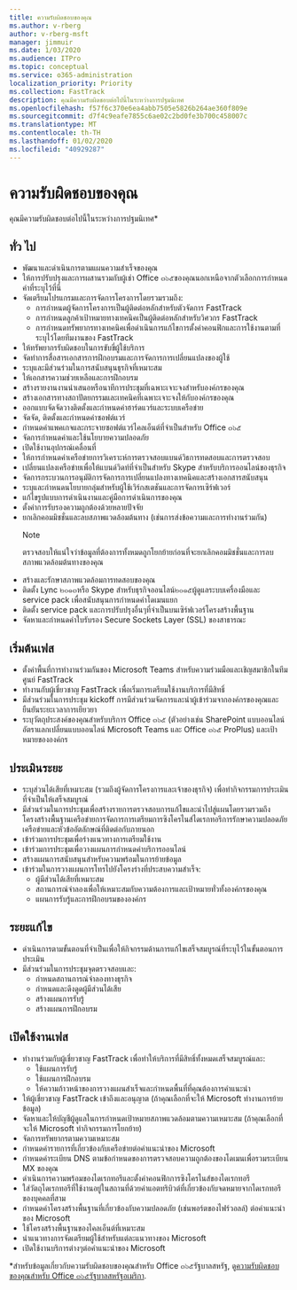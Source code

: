 ```yaml
---
title: ความรับผิดชอบของคุณ
ms.author: v-rberg
author: v-rberg-msft
manager: jimmuir
ms.date: 1/03/2020
ms.audience: ITPro
ms.topic: conceptual
ms.service: o365-administration
localization_priority: Priority
ms.collection: FastTrack
description: คุณมีความรับผิดชอบต่อไปนี้ในระหว่างการปฐมนิเทศ
ms.openlocfilehash: f57f6c370e6ea4abb7505e5826b264ae360f809e
ms.sourcegitcommit: d7f4c9eafe7855c6ae02c2bd0fe3b700c458007c
ms.translationtype: MT
ms.contentlocale: th-TH
ms.lasthandoff: 01/02/2020
ms.locfileid: "40929287"
---
```

# <a name="your-responsibilities"></a>ความรับผิดชอบของคุณ

คุณมีความรับผิดชอบต่อไปนี้ในระหว่างการปฐมนิเทศ\*
  
## <a name="general"></a>ทั่ว ไป

- พัฒนาและดำเนินการตามแผนความสำเร็จของคุณ
- ให้การปรับปรุงและการผสานรวมกับผู้เช่า Office ๓๖๕ของคุณนอกเหนือจากตัวเลือกการกำหนดค่าที่ระบุไว้ที่นี่  
- จัดเตรียมโปรแกรมและการจัดการโครงการโดยรวมรวมถึง: 
  - การกำหนดผู้จัดการโครงการเป็นผู้ติดต่อหลักสำหรับตัวจัดการ FastTrack
  - การกำหนดลูกค้าเป้าหมายทางเทคนิคเป็นผู้ติดต่อหลักสำหรับวิศวกร FastTrack
  - การกำหนดทรัพยากรทางเทคนิคเพื่อดำเนินการแก้ไขการตั้งค่าคอนฟิกและการใช้งานตามที่ระบุไว้โดยทีมงานของ FastTrack 
- ให้ทรัพยากรรับผิดชอบในการขับขี่ผู้ใช้บริการ 
- จัดทำการสื่อสารเอกสารการฝึกอบรมและการจัดการการเปลี่ยนแปลงของผู้ใช้
- ระบุและมีส่วนร่วมในการสนับสนุนธุรกิจที่เหมาะสม  
- ให้เอกสารความช่วยเหลือและการฝึกอบรม  
- สร้างรายงานงานนำเสนอหรือนาทีการประชุมที่เฉพาะเจาะจงสำหรับองค์กรของคุณ 
- สร้างเอกสารทางสถาปัตยกรรมและเทคนิคที่เฉพาะเจาะจงให้กับองค์กรของคุณ   
- ออกแบบจัดจัดวางติดตั้งและกำหนดค่าฮาร์ดแวร์และระบบเครือข่าย   
- จัดจัด, ติดตั้งและกำหนดค่าซอฟต์แวร์  
- กำหนดค่าแพคเกจและกระจายซอฟต์แวร์ไคลเอ็นต์ที่จำเป็นสำหรับ Office ๓๖๕  
- จัดการกำหนดค่าและใช้นโยบายความปลอดภัย
- เปิดใช้งานอุปกรณ์เคลื่อนที่
- ให้การกำหนดค่าเครือข่ายการวิเคราะห์การตรวจสอบแบนด์วิธการทดสอบและการตรวจสอบ 
- เปลี่ยนแปลงเครือข่ายเพื่อให้แบนด์วิดท์ที่จำเป็นสำหรับ Skype สำหรับบริการออนไลน์ของธุรกิจ 
- จัดการกระบวนการอนุมัติการจัดการการเปลี่ยนแปลงทางเทคนิคและสร้างเอกสารสนับสนุน  
- ระบุและกำหนดนโยบายกลุ่มสำหรับผู้ใช้เวิร์กสเตชันและการจัดการเซิร์ฟเวอร์ 
- แก้ไขรูปแบบการดำเนินงานและคู่มือการดำเนินการของคุณ 
- ตั้งค่าการรับรองความถูกต้องด้วยหลายปัจจัย  
- ยกเลิกคอมมิชชั่นและลบสภาพแวดล้อมต้นทาง (เช่นการส่งข้อความและการทำงานร่วมกัน) 
    > [!NOTE]
    > ตรวจสอบให้แน่ใจว่าข้อมูลที่ต้องการทั้งหมดถูกโยกย้ายก่อนที่จะยกเลิกคอมมิชชั่นและการลบสภาพแวดล้อมต้นทางของคุณ 
- สร้างและรักษาสภาพแวดล้อมการทดสอบของคุณ  
- ติดตั้ง Lync ๒๐๑๓หรือ Skype สำหรับธุรกิจออนไลน์๒๐๑๕ผู้ดูแลระบบเครื่องมือและ service pack เพื่อสนับสนุนการกำหนดค่าโดเมนแยก
- ติดตั้ง service pack และการปรับปรุงอื่นๆที่จำเป็นบนเซิร์ฟเวอร์โครงสร้างพื้นฐาน 
- จัดหาและกำหนดค่าใบรับรอง Secure Sockets Layer (SSL) ของสาธารณะ 
    
## <a name="initiate-phase"></a>เริ่มต้นเฟส

- ตั้งค่าพื้นที่การทำงานร่วมกันของ Microsoft Teams สำหรับความร่วมมือและเชิญสมาชิกในทีมศูนย์ FastTrack   
- ทำงานกับผู้เชี่ยวชาญ FastTrack เพื่อเริ่มการเตรียมใช้งานบริการที่มีสิทธิ์    
- มีส่วนร่วมในการประชุม kickoff การมีส่วนร่วมจัดการและนำผู้เข้าร่วมจากองค์กรของคุณและยืนยันระยะเวลาการเยียวยา   
- ระบุวัตถุประสงค์ของคุณสำหรับบริการ Office ๓๖๕ (ตัวอย่างเช่น SharePoint แบบออนไลน์อัตราแลกเปลี่ยนแบบออนไลน์ Microsoft Teams และ Office ๓๖๕ ProPlus) และเป้าหมายขององค์กร
    
## <a name="assess-phase"></a>ประเมินระยะ

- ระบุส่วนได้เสียที่เหมาะสม (รวมถึงผู้จัดการโครงการและเจ้าของธุรกิจ) เพื่อทำกิจกรรมการประเมินที่จำเป็นให้เสร็จสมบูรณ์    
- มีส่วนร่วมในการประชุมเพื่อสร้างรายการตรวจสอบการแก้ไขและนำไปสู่แผนโดยรวมรวมถึงโครงสร้างพื้นฐานเครือข่ายการจัดการการเตรียมการซิงโครไนส์ไดเรกทอรีการรักษาความปลอดภัยเครือข่ายและหัวข้ออัตลักษณ์ที่ติดต่อกับภายนอก   
- เข้าร่วมการประชุมเพื่อร่างแนวทางการเตรียมใช้งาน  
- เข้าร่วมการประชุมเพื่อวางแผนการกำหนดค่าบริการออนไลน์    
- สร้างแผนการสนับสนุนสำหรับความพร้อมในการย้ายข้อมูล 
- เข้าร่วมในการวางแผนการโทรไปยังโครงร่างที่ประสบความสำเร็จ:   
  - ผู้มีส่วนได้เสียที่เหมาะสม  
  - สถานการณ์จำลองเพื่อให้เหมาะสมกับความต้องการและเป้าหมายทั่วทั้งองค์กรของคุณ
  - แผนการรับรู้และการฝึกอบรมขององค์กร
    
## <a name="remediate-phase"></a>ระยะแก้ไข

- ดำเนินการตามขั้นตอนที่จำเป็นเพื่อให้กิจกรรมด้านการแก้ไขเสร็จสมบูรณ์ที่ระบุไว้ในขั้นตอนการประเมิน 
- มีส่วนร่วมในการประชุมจุดตรวจสอบและ: 
  - กำหนดสถานการณ์จำลองทางธุรกิจ   
  - กำหนดและดึงดูดผู้มีส่วนได้เสีย
  - สร้างแผนการรับรู้ 
  - สร้างแผนการฝึกอบรม
    
## <a name="enable-phase"></a>เปิดใช้งานเฟส

- ทำงานร่วมกับผู้เชี่ยวชาญ FastTrack เพื่อทำให้บริการที่มีสิทธิ์ทั้งหมดเสร็จสมบูรณ์และ:  
  - ใช้แผนการรับรู้  
  - ใช้แผนการฝึกอบรม 
  - ให้ความก้าวหน้าของการวางแผนสำเร็จและกำหนดพื้นที่ที่คุณต้องการคำแนะนำ
- ให้ผู้เชี่ยวชาญ FastTrack เข้าถึงและอนุญาต (ถ้าคุณเลือกที่จะให้ Microsoft ทำงานการย้ายข้อมูล)  
- จัดหาและให้บัญชีผู้ดูแลในการกำหนดเป้าหมายสภาพแวดล้อมตามความเหมาะสม (ถ้าคุณเลือกที่จะให้ Microsoft ทำกิจกรรมการโยกย้าย)   
- จัดการทรัพยากรตามความเหมาะสม   
- กำหนดค่ารายการที่เกี่ยวข้องกับเครือข่ายต่อคำแนะนำของ Microsoft  
- กำหนดค่าระเบียน DNS ตามข้อกำหนดของการตรวจสอบความถูกต้องของโดเมนเพื่อรวมระเบียน MX ของคุณ   
- ดำเนินการความพร้อมของไดเรกทอรีและตั้งค่าคอนฟิกการซิงโครไนส์ของไดเรกทอรี
- ใส่วัตถุไดเรกทอรีที่ใช้งานอยู่ในสถานที่ด้วยค่าแอตทริบิวต์ที่เกี่ยวข้องกับจดหมายจากไดเรกทอรีของบุคคลที่สาม   
- กำหนดค่าโครงสร้างพื้นฐานที่เกี่ยวข้องกับความปลอดภัย (เช่นพอร์ตของไฟร์วอลล์) ต่อคำแนะนำของ Microsoft
- ใช้โครงสร้างพื้นฐานของไคลเอ็นต์ที่เหมาะสม  
- นำแนวทางการจัดเตรียมผู้ใช้สำหรับแต่ละแนวทางของ Microsoft  
- เปิดใช้งานบริการต่างๆต่อคำแนะนำของ Microsoft  
    
\*สำหรับข้อมูลเกี่ยวกับความรับผิดชอบของคุณสำหรับ Office ๓๖๕รัฐบาลสหรัฐ, ดู[ความรับผิดชอบของคุณสำหรับ Office ๓๖๕รัฐบาลสหรัฐอเมริกา](US-Gov-appendix-your-responsibilities.md).
  

